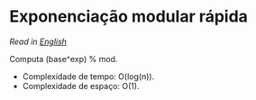 # Exponenciação modular rápida

*Read in [English](README.en.md)*

Computa (base^exp) % mod.
* Complexidade de tempo: O(log(n)).
* Complexidade de espaço: O(1).
